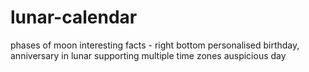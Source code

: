 # lunar-calendar
phases of moon
interesting facts - right bottom
personalised birthday, anniversary in lunar
supporting multiple time zones
auspicious day